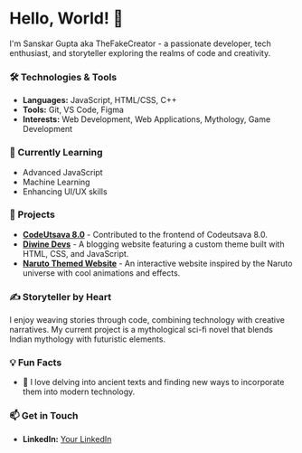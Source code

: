 
# Hello, World! 👋

I'm Sanskar Gupta aka TheFakeCreator - a passionate developer, tech enthusiast, and storyteller exploring the realms of code and creativity.

### 🛠️ Technologies & Tools
- **Languages:** JavaScript, HTML/CSS, C++
- **Tools:** Git, VS Code, Figma
- **Interests:** Web Development, Web Applications, Mythology, Game Development

### 🌱 Currently Learning
- Advanced JavaScript
- Machine Learning
- Enhancing UI/UX skills

### 🚀 Projects
- [**CodeUtsava 8.0**](https://codeutsava.nitrr.ac.in/) - Contributed to the frontend of Codeutsava 8.0.
- [**Diwine Devs**](https://diwinedevs.blogspot.com/) - A blogging website featuring a custom theme built with HTML, CSS, and JavaScript.
- [**Naruto Themed Website**](https://codeutsava8.netlify.app/) - An interactive website inspired by the Naruto universe with cool animations and effects.

### ✍️ Storyteller by Heart
I enjoy weaving stories through code, combining technology with creative narratives. My current project is a mythological sci-fi novel that blends Indian mythology with futuristic elements.

### 💡 Fun Facts
- 📖 I love delving into ancient texts and finding new ways to incorporate them into modern technology.

### 📫 Get in Touch
- **LinkedIn:** [Your LinkedIn](linkedin.com/in/sanskar-gupta-9236ba280)

<!---
TheFakeCreator/TheFakeCreator is a ✨ special ✨ repository because its `README.md` (this file) appears on your GitHub profile.
You can click the Preview link to take a look at your changes.
--->
